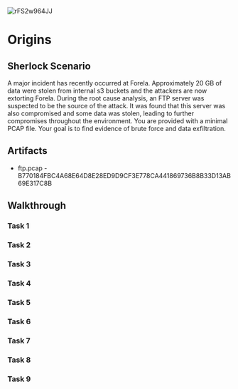 ![rFS2w964JJ](https://github.com/user-attachments/assets/60e921a6-937a-4135-a60f-176fe82a3ac1)

# Origins

## Sherlock Scenario
A major incident has recently occurred at Forela. Approximately 20 GB of data were stolen from internal s3 buckets and the attackers are now extorting Forela. During the root cause analysis, an FTP server was suspected to be the source of the attack. It was found that this server was also compromised and some data was stolen, leading to further compromises throughout the environment. You are provided with a minimal PCAP file. Your goal is to find evidence of brute force and data exfiltration.


## Artifacts
- ftp.pcap - B770184FBC4A68E64D8E28ED9D9CF3E778CA441869736B8B33D13AB69E317C8B


## Walkthrough


### Task 1


### Task 2


### Task 3


### Task 4


### Task 5


### Task 6


### Task 7


### Task 8


### Task 9

